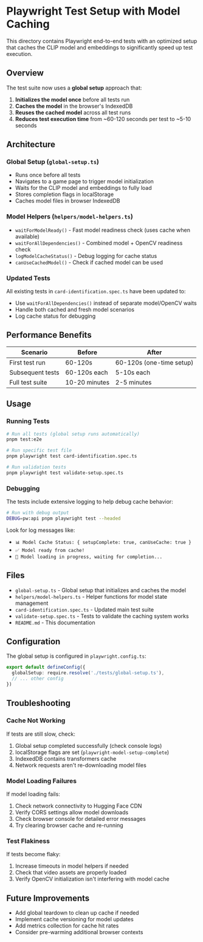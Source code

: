# Playwright Test Setup with Model Caching

This directory contains Playwright end-to-end tests with an optimized setup that caches the CLIP model and embeddings to significantly speed up test execution.

## Overview

The test suite now uses a **global setup** approach that:

1. **Initializes the model once** before all tests run
2. **Caches the model** in the browser's IndexedDB 
3. **Reuses the cached model** across all test runs
4. **Reduces test execution time** from ~60-120 seconds per test to ~5-10 seconds

## Architecture

### Global Setup (`global-setup.ts`)
- Runs once before all tests
- Navigates to a game page to trigger model initialization
- Waits for the CLIP model and embeddings to fully load
- Stores completion flags in localStorage
- Caches model files in browser IndexedDB

### Model Helpers (`helpers/model-helpers.ts`)
- `waitForModelReady()` - Fast model readiness check (uses cache when available)
- `waitForAllDependencies()` - Combined model + OpenCV readiness check
- `logModelCacheStatus()` - Debug logging for cache status
- `canUseCachedModel()` - Check if cached model can be used

### Updated Tests
All existing tests in `card-identification.spec.ts` have been updated to:
- Use `waitForAllDependencies()` instead of separate model/OpenCV waits
- Handle both cached and fresh model scenarios
- Log cache status for debugging

## Performance Benefits

| Scenario | Before | After |
|----------|--------|-------|
| First test run | 60-120s | 60-120s (one-time setup) |
| Subsequent tests | 60-120s each | 5-10s each |
| Full test suite | 10-20 minutes | 2-5 minutes |

## Usage

### Running Tests
```bash
# Run all tests (global setup runs automatically)
pnpm test:e2e

# Run specific test file
pnpm playwright test card-identification.spec.ts

# Run validation tests
pnpm playwright test validate-setup.spec.ts
```

### Debugging
The tests include extensive logging to help debug cache behavior:

```bash
# Run with debug output
DEBUG=pw:api pnpm playwright test --headed
```

Look for log messages like:
- `📊 Model Cache Status: { setupComplete: true, canUseCache: true }`
- `✅ Model ready from cache!`
- `🔄 Model loading in progress, waiting for completion...`

## Files

- `global-setup.ts` - Global setup that initializes and caches the model
- `helpers/model-helpers.ts` - Helper functions for model state management
- `card-identification.spec.ts` - Updated main test suite
- `validate-setup.spec.ts` - Tests to validate the caching system works
- `README.md` - This documentation

## Configuration

The global setup is configured in `playwright.config.ts`:

```typescript
export default defineConfig({
  globalSetup: require.resolve('./tests/global-setup.ts'),
  // ... other config
})
```

## Troubleshooting

### Cache Not Working
If tests are still slow, check:
1. Global setup completed successfully (check console logs)
2. localStorage flags are set (`playwright-model-setup-complete`)
3. IndexedDB contains transformers cache
4. Network requests aren't re-downloading model files

### Model Loading Failures
If model loading fails:
1. Check network connectivity to Hugging Face CDN
2. Verify CORS settings allow model downloads
3. Check browser console for detailed error messages
4. Try clearing browser cache and re-running

### Test Flakiness
If tests become flaky:
1. Increase timeouts in model helpers if needed
2. Check that video assets are properly loaded
3. Verify OpenCV initialization isn't interfering with model cache

## Future Improvements

- Add global teardown to clean up cache if needed
- Implement cache versioning for model updates
- Add metrics collection for cache hit rates
- Consider pre-warming additional browser contexts
